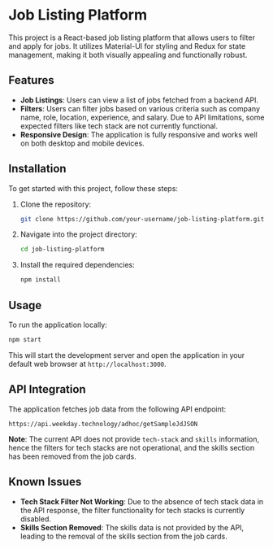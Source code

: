 # Job Listing Platform

This project is a React-based job listing platform that allows users to filter and apply for jobs. It utilizes Material-UI for styling and Redux for state management, making it both visually appealing and functionally robust.

## Features

-   **Job Listings**: Users can view a list of jobs fetched from a backend API.
-   **Filters**: Users can filter jobs based on various criteria such as company name, role, location, experience, and salary. Due to API limitations, some expected filters like tech stack are not currently functional.
-   **Responsive Design**: The application is fully responsive and works well on both desktop and mobile devices.

## Installation

To get started with this project, follow these steps:

1. Clone the repository:
    ```bash
    git clone https://github.com/your-username/job-listing-platform.git
    ```
2. Navigate into the project directory:
    ```bash
    cd job-listing-platform
    ```
3. Install the required dependencies:
    ```bash
    npm install
    ```

## Usage

To run the application locally:

```bash
npm start
```

This will start the development server and open the application in your default web browser at `http://localhost:3000`.

## API Integration

The application fetches job data from the following API endpoint:

```
https://api.weekday.technology/adhoc/getSampleJdJSON
```

**Note**: The current API does not provide `tech-stack` and `skills` information, hence the filters for tech stacks are not operational, and the skills section has been removed from the job cards.

## Known Issues

-   **Tech Stack Filter Not Working**: Due to the absence of tech stack data in the API response, the filter functionality for tech stacks is currently disabled.
-   **Skills Section Removed**: The skills data is not provided by the API, leading to the removal of the skills section from the job cards.
